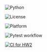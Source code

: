 ![Python](https://img.shields.io/badge/Python-3776AB?style=for-the-badge&logo=python&logoColor=white)

![License](https://img.shields.io/github/license/se-zeus/homework1.svg)

![Platform](https://img.shields.io/badge/Linux-FCC624?style=for-the-badge&logo=linux&logoColor=black)

![Pytest workflow](https://github.com/se-zeus/homework1/actions/workflows/pyflow.yaml/badge.svg)

[![CI for HW2](https://github.com/Anjan50/homework1/actions/workflows/pyflow.yaml/badge.svg)](https://github.com/Anjan50/homework1/actions/workflows/pyflow.yaml)
